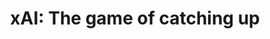 ---
title: "xAI: The game of catching up"
description: "Contributed the technical part to the profile of xAI."
url: "https://www.turingpost.com/p/xai"
publication: "Turing Post"
category: "Company Profile"
publishedAt: "2024-07-05"
featured: true
readTime: "10 min read"
---